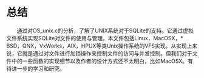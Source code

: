 # 总结
&nbsp;&nbsp;&nbsp;&nbsp;&nbsp;&nbsp;&nbsp;通过对OS\_unix.c的分析，了解了UNIX系统对于SQLite的支持。它通过虚拟文件系统实现SQLite对文件的使用与管理。本文件包括Linux，MacOSX，\* BSD，QNX，VxWorks，AIX，HPUX等类Unix操作系统的VFS实现。从实现上来说，它就是通过对文件进行加锁操作来控制文件的访问与并发控制。但我们对于文件中的一些函数的实现细节以及作者的设计方式还不太明白，比如MacOSX。有待进一步的学习和研究。
